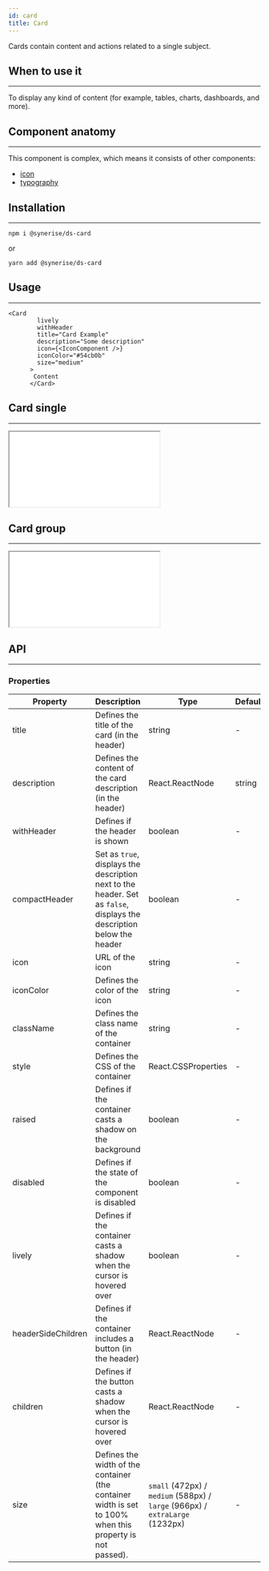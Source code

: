 ```yaml
---
id: card
title: Card
---
```


Cards contain content and actions related to a single subject.

## When to use it

---

To display any kind of content (for example, tables, charts, dashboards, and more).

## Component anatomy

---

This component is complex, which means it consists of other components:

- [icon](/docs/components/icon/)
- [typography](/docs/components/typography/)

## Installation

---

```
npm i @synerise/ds-card
```

or

```
yarn add @synerise/ds-card
```

## Usage

---

```
<Card
        lively
        withHeader
        title="Card Example"
        description="Some description"
        icon={<IconComponent />}
        iconColor="#54cb0b"
        size="medium"
      >
       Content
      </Card>
```

## Card single

---

<iframe src="/storybook-static/iframe.html?id=components-card--single"></iframe>

## Card group

---

<iframe src="/storybook-static/iframe.html?id=components-card--group"></iframe>

## API

---

### Properties

| Property           | Description                                                                                                           | Type                                                                         | Default |
| ------------------ | --------------------------------------------------------------------------------------------------------------------- | ---------------------------------------------------------------------------- | ------- |
| title              | Defines the title of the card (in the header)                                                                         | string                                                                       | -       |
| description        | Defines the content of the card description (in the header)                                                           | React.ReactNode                                                              | string  |
| withHeader         | Defines if the header is shown                                                                                        | boolean                                                                      | -       |
| compactHeader      | Set as `true`, displays the description next to the header. Set as `false`, displays the description below the header | boolean                                                                      | -       |
| icon               | URL of the icon                                                                                                       | string                                                                       | -       |
| iconColor          | Defines the color of the icon                                                                                         | string                                                                       | -       |
| className          | Defines the class name of the container                                                                               | string                                                                       | -       |
| style              | Defines the CSS of the container                                                                                      | React.CSSProperties                                                          | -       |
| raised             | Defines if the container casts a shadow on the background                                                             | boolean                                                                      | -       |
| disabled           | Defines if the state of the component is disabled                                                                     | boolean                                                                      | -       |
| lively             | Defines if the container casts a shadow when the cursor is hovered over                                               | boolean                                                                      | -       |
| headerSideChildren | Defines if the container includes a button (in the header)                                                            | React.ReactNode                                                              | -       |
| children           | Defines if the button casts a shadow when the cursor is hovered over                                                  | React.ReactNode                                                              | -       |
| size               | Defines the width of the container (the container width is set to 100% when this property is not passed).             | `small` (472px) / `medium` (588px) / `large` (966px) / `extraLarge` (1232px) | -       |
